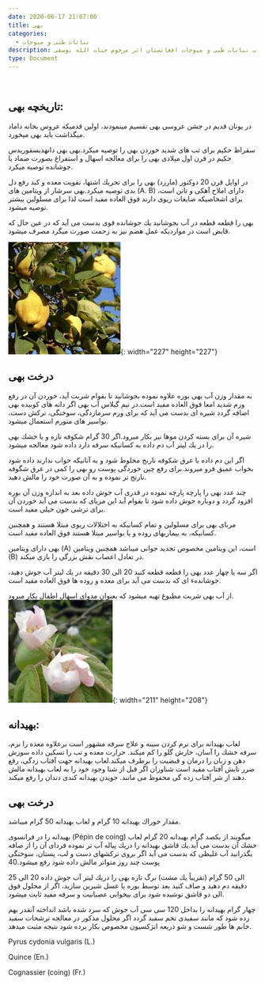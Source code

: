 ```yaml
---
date: 2020-06-17 21:07:00
title: بهی
categories:
  - نباتات طبی و میوجات
description: معرفی بهی از کتاب نباتات طبی و میوجات افغانستان اثر مرحوم حیات الله یوسفی
type: Document
---
```


&nbsp;

## تاريخچه بهی:

در يونان قديم در جشن عروسی بهی تقسيم مينمودند، اولين قدميكه عروس بخانه داماد ميگذاشت بايد بهی ميخورد.

سقراط حكيم برای تب های شديد خوردن بهی را توصيه ميكرد.بهی بهی دانهديسقوريدس حكيم در قرن اول ميلادی بهی را برای معالجه اسهال و استفراغ بصورت ضماد يا جوشانده توصيه ميكرد.

در اوايل قرن 20 دوكتور (مارزد) بهی را برای تحريك اشتها، تقويت معده و كبد رفع دل بدی توصيه ميكرد.بهی سرشار از ويتامين های (A. B) دارای املاح آهكی و تانن است، برای اشخاصيكه ضايعات ريوی دارند فوق العاده مفيد است لذا برای مسلولين بيشتر توصيه ميشود.

بهی را قطعه قطعه در آب بجوشانيد يك جوشانده قوی بدست می آيد كه در عين حال كه قابض است در موارديكه عمل هضم نيز به زحمت صورت ميگرد مصرف ميشود.

![](/uploads/behi-بهی.jpg){: width="227" height="227"}

## درخت بهی

به مقدار وزن آب بهی بوره علاوه نموده بجوشانيد تا بقوام شربت آيد، خوردن آن در رفع ورم شديد امعا فوق العاده مفيد است.در نيم گيلاس آب بهی اگر دانه های كوبيده بهی اضافه گردد شيره ای بدست می آيد كه برای ورم سرمازدگی، سوختگی، تركش دست، بواسير های متورم استعمال ميشود.

شيره آن برای بسته كردن موها نيز بكار ميرود.اگر 30 گرام شكوفه تازه و يا خشك بهی را در يك ليتر آب دم داده به كسانيكه سرفه دارد داده شود معالجه ميشود.

اگر اين دم داده با عرق شكوفه نارنج مخلوط شود و به آنانيكه خواب ندارند داده شود بخواب عميق فرو ميروند.برای رفع چين خوردگی پوست رو بهی را كمی در عرق شگوفه نارنج تر نموده و به آن صورت خود را مالش دهيد.

چند عدد بهی را پارچه پارچه نموده در قدری آب جوش داده بعد به اندازه وزن آن بوره افزود گردد و دوباره جوش داده شود تا بقوام آيد اين مربای كه بدست می آيد خوردن آن برای ترشی خون خيلی مفيد است.

مربای بهی برای مسلولين و تمام كسانيكه به اختلالات ريوی مبتلا هستند و همچنين كسانيكه، به بيماريهای روده و يا بواسير مبتلا هستند فوق العاده مفيد است.

بهی دارای ويتامين (A) است، اين ويتامين مخصوص تجديد جوانی ميباشد همچنين ويتامين (B) در تعادل اعصاب نقش بزرگی را بازی ميكند.

اگر سه يا چهار عدد بهی را قطعه قطعه كنيد 20 الی 30 دقيقه در يك ليتر آب جوش دهيد، جوشاندهء ای كه بدست می آيد برای معده و روده ها فوق العاده مفيد است.

از آب بهی شربت مطبوع تهيه ميشود كه بعنوان مدوای اسهال اطفال بكار ميرود.![](/uploads/گل-بهی.jpg){: width="211" height="208"}

## بهيدانه:

لعاب بهيدانه برای نرم كردن سينه و علاج سرفه مشهور است برعلاوه معده را نرم، سرفه خشك را آسان، خارش گلو را كم ميكند. حرارت معده و تب را تسكين داده سوزش دهن و زبان را درمان و قبضيت را برطرف ميكند.لعاب بهيدانه جهت آفتاب زدگی، رفع ضرر تابش آفتاب مفيد است شناوران اگر قبل از شنا وجود خود را به لعاب بهيدانه مالش دهند از شر آفتاب زده گی محفوظ می مانند. جويدن بهيدانه كندی دندان را رفع ميكند.

## درخت بهی

مقدار خوراك بهيدانه 10 گرام و لعاب بهيدانه 50 گرام ميباشد.

بهيدانه را در فرانسوی (P&eacute;pin de coing) ميگويند از يكصد گرام بهيدانه 20 گرام لعاب خشك آن بدست می آيد.يك قاشق بهيدانه را دريك پياله آب تر نموده فردای آن را از صافه بگذرانيد آب غليظی كه بدست می آيد اگر بروی تركشهای دست و لب، پستان، سوختگی پوست چند روز متواتر مالش داده شود رفع ميشود.40

الی 50 گرام (تقريباً يك مشت) برگ تازه بهی را دريك ليتر آب جوش داده 20 الی 25 دقيقه دم دهيد و صاف كنيد بعد توسط بوره يا عسل شيرين سازيد، اگر از محلول فوق الی دو قاشق نوشيده شود برای بيخوابی عصبانيت و سرفه مفيد ثابت ميشود.

چهار گرام بهيدانه را بداخل 120 سی سی آب جوش كه سرد شده باشد انداخته آنقدر بهم زده شود كه مانند سفيدی تخم سفيد گردد اگر محلول مذكور در معالجه ترشحات سفيد خانم ها طور شست و شو ذريعه انژكسيون مخصوص بكار برده شود نتيجه مثبت ميدهد.

Pyrus cydonia vulgaris (L.)

Quince (En.)

Cognassier (coing) (Fr.)

&nbsp;